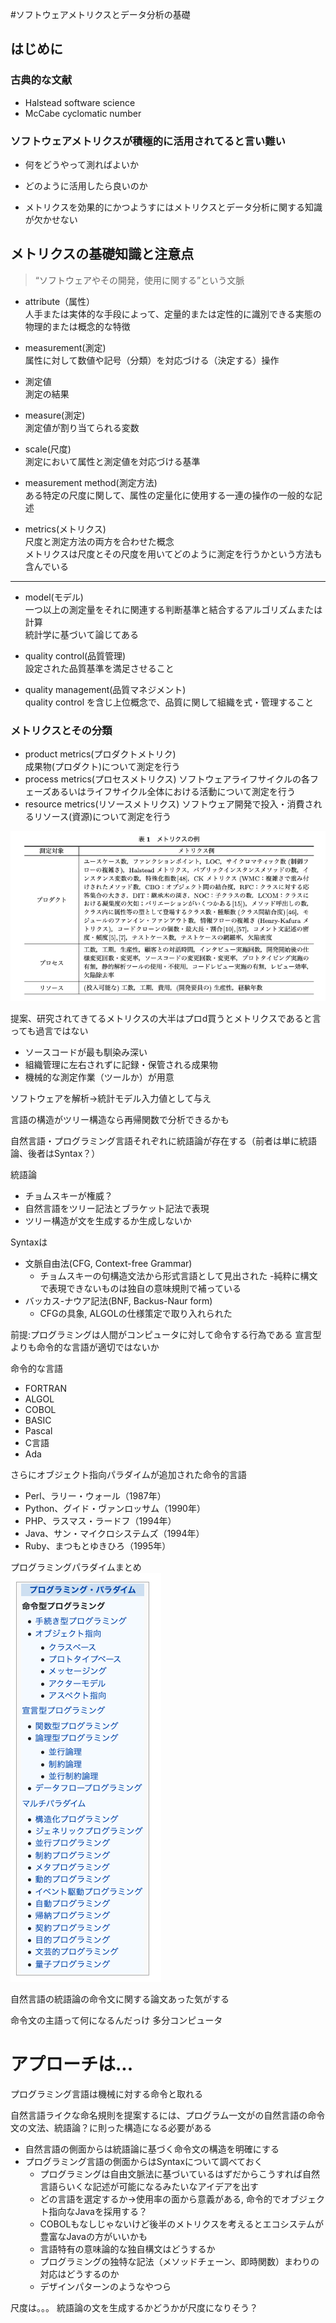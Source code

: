 #ソフトウェアメトリクスとデータ分析の基礎

## はじめに
### 古典的な文献
- Halstead software science
- McCabe cyclomatic number

### ソフトウェアメトリクスが積極的に活用されてると言い難い
- 何をどうやって測ればよいか
- どのように活用したら良いのか

- メトリクスを効果的にかつようすにはメトリクスとデータ分析に関する知識が欠かせない

## メトリクスの基礎知識と注意点
> “ソフトウェアやその開発，使用に関する”という文脈

- attribute（属性）  
人手または実体的な手段によって、定量的または定性的に識別できる実態の物理的または概念的な特徴

- measurement(測定)  
属性に対して数値や記号（分類）を対応づける（決定する）操作

- 測定値  
測定の結果

- measure(測定)  
測定値が割り当てられる変数

- scale(尺度)  
測定において属性と測定値を対応づける基準

- measurement method(測定方法)  
ある特定の尺度に関して、属性の定量化に使用する一連の操作の一般的な記述

- metrics(メトリクス)  
尺度と測定方法の両方を合わせた概念  
メトリクスは尺度とその尺度を用いてどのように測定を行うかという方法も含んでいる

---

- model(モデル)  
一つ以上の測定量をそれに関連する判断基準と結合するアルゴリズムまたは計算  
統計学に基づいて論じてある

- quality control(品質管理)  
設定された品質基準を満足させること

- quality management(品質マネジメント)  
quality control を含じ上位概念で、品質に関して組織を式・管理すること

### メトリクスとその分類
- product metrics(プロダクトメトリク)  
成果物(プロダクト)について測定を行う
- process metrics(プロセスメトリクス)
ソフトウェアライフサイクルの各フェーズあるいはライフサイクル全体における活動について測定を行う
- resource metrics(リソースメトリクス)
ソフトウェア開発で投入・消費されるリソース(資源)について測定を行う

<img src="ソフトウェアメトリクスとデータ分析の基礎1.png">

提案、研究されてきてるメトリクスの大半はプロd買うとメトリクスであると言っても過言ではない
- ソースコードが最も馴染み深い  
- 組織管理に左右されずに記録・保管される成果物  
- 機械的な測定作業（ツールか）が用意  

ソフトウェアを解析→統計モデル入力値として与え


言語の構造がツリー構造なら再帰関数で分析できるかも

自然言語・プログラミング言語それぞれに統語論が存在する（前者は単に統語論、後者はSyntax？）

統語論
- チョムスキーが権威？
- 自然言語をツリー記法とブラケット記法で表現
- ツリー構造が文を生成するか生成しないか

Syntaxは
- 文脈自由法(CFG, Context-free Grammar)
  - チョムスキーの句構造文法から形式言語として見出された
  -純粋に構文で表現できないものは独自の意味規則で補っている
- バッカス-ナウア記法(BNF, Backus-Naur form)
  - CFGの具象, ALGOLの仕様策定で取り入れられた

前提:プログラミングは人間がコンピュータに対して命令する行為である
宣言型よりも命令的な言語が適切ではないか
 
命令的な言語
- FORTRAN
- ALGOL
- COBOL
- BASIC
- Pascal
- C言語
- Ada

さらにオブジェクト指向パラダイムが追加された命令的言語
- Perl、ラリー・ウォール（1987年）
- Python、グイド・ヴァンロッサム（1990年）
- PHP、ラスマス・ラードフ（1994年）
- Java、サン・マイクロシステムズ（1994年）
- Ruby、まつもとゆきひろ（1995年）

プログラミングパラダイムまとめ  
<img src="プログラミングパラダイム.png">  

自然言語の統語論の命令文に関する論文あった気がする

命令文の主語って何になるんだっけ
多分コンピュータ

# アプローチは...
プログラミング言語は機械に対する命令と取れる

自然言語ライクな命名規則を提案するには、プログラム一文がの自然言語の命令文の文法、統語論？に則った構造になる必要がある
- 自然言語の側面からは統語論に基づく命令文の構造を明確にする
- プログラミング言語の側面からはSyntaxについて調べておく
  - プログラミングは自由文脈法に基づいているはずだからこうすれば自然言語らいくな記述が可能になるみたいなアイデアを出す
  - どの言語を選定するか→使用率の面から意義がある, 命令的でオブジェクト指向なJavaを採用する？
  - COBOLもなしじゃないけど後半のメトリクスを考えるとエコシステムが豊富なJavaの方がいいかも
  - 言語特有の意味論的な独自構文はどうするか
  - プログラミングの独特な記法（メソッドチェーン、即時関数）まわりの対応はどうするのか
  - デザインパターンのようなやつら

尺度は。。。
統語論の文を生成するかどうかが尺度になりそう？


